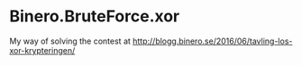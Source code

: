 # Binero.BruteForce.xor
My way of solving the contest at http://blogg.binero.se/2016/06/tavling-los-xor-krypteringen/
